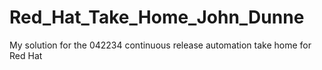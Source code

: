 # Red_Hat_Take_Home_John_Dunne
My solution for the 042234 continuous release automation take home for Red Hat
